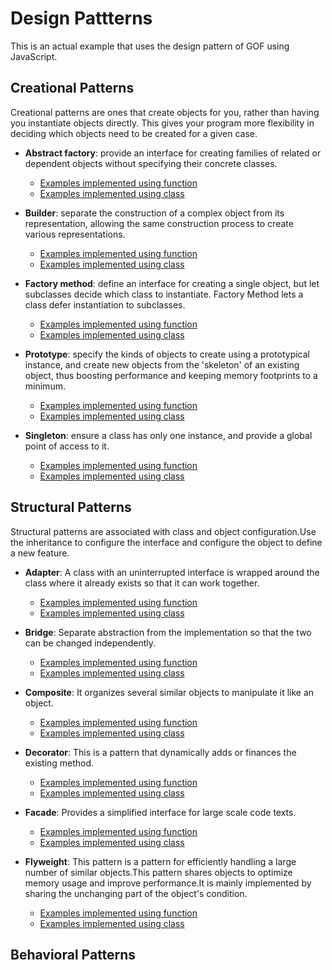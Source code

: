 # Design Pattterns

This is an actual example that uses the design pattern of GOF using JavaScript.

## Creational Patterns

Creational patterns are ones that create objects for you, rather than having you instantiate objects directly. This gives your program more flexibility in deciding which objects need to be created for a given case.

- **Abstract factory**: provide an interface for creating families of related or dependent objects without specifying their concrete classes.

  - [Examples implemented using function](./abstract.factory.function.js)
  - [Examples implemented using class](./abstract.factory.class.js)

- **Builder**: separate the construction of a complex object from its representation, allowing the same construction process to create various representations.

  - [Examples implemented using function](./builder.function.js)
  - [Examples implemented using class](./builder.class.js)

- **Factory method**: define an interface for creating a single object, but let subclasses decide which class to instantiate. Factory Method lets a class defer instantiation to subclasses.

  - [Examples implemented using function](./factory.method.function.js)
  - [Examples implemented using class](./factory.method.class.js)

- **Prototype**: specify the kinds of objects to create using a prototypical instance, and create new objects from the 'skeleton' of an existing object, thus boosting performance and keeping memory footprints to a minimum.

  - [Examples implemented using function](./prototype.function.js)
  - [Examples implemented using class](./prototype.class.js)

- **Singleton**: ensure a class has only one instance, and provide a global point of access to it.
  - [Examples implemented using function](./singleton.function.js)
  - [Examples implemented using class](./singleton.class.js)

## Structural Patterns

Structural patterns are associated with class and object configuration.Use the inheritance to configure the interface and configure the object to define a new feature.

- **Adapter**: A class with an uninterrupted interface is wrapped around the class where it already exists so that it can work together.

  - [Examples implemented using function](./adapter.function.js)
  - [Examples implemented using class](./adapter.class.js)

- **Bridge**: Separate abstraction from the implementation so that the two can be changed independently.

  - [Examples implemented using function](./bridge.function.js)
  - [Examples implemented using class](./bridge.class.js)

- **Composite**: It organizes several similar objects to manipulate it like an object.

  - [Examples implemented using function](./composite.function.js)
  - [Examples implemented using class](./composite.class.js)

- **Decorator**: This is a pattern that dynamically adds or finances the existing method.

  - [Examples implemented using function](./decorator.function.js)
  - [Examples implemented using class](./decorator.class.js)

- **Facade**: Provides a simplified interface for large scale code texts.

  - [Examples implemented using function](./facade.function.js)
  - [Examples implemented using class](./facade.class.js)

- **Flyweight**: This pattern is a pattern for efficiently handling a large number of similar objects.This pattern shares objects to optimize memory usage and improve performance.It is mainly implemented by sharing the unchanging part of the object's condition.

  - [Examples implemented using function](./flyweight.function.js)
  - [Examples implemented using class](./flyweight.class.js)

## Behavioral Patterns
